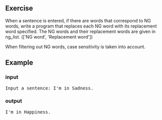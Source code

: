 ## Exercise
When a sentence is entered, if there are words that correspond to NG words, write a program that replaces each NG word with its replacement word specified. The NG words and their replacement words are given in ng_list. (['NG word', 'Replacement word'])

When filtering out NG words, case sensitivity is taken into account.

## Example
### input
<pre>
Input a sentence: I'm in Sadness.
</pre>
### output
<pre>
I'm in Happiness.
</pre>
